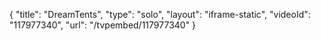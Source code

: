{
    "title": "DreamTents",
    "type": "solo",
    "layout": "iframe-static",
    "videoId": "117977340",
    "url": "\/tvpembed\/117977340"
}